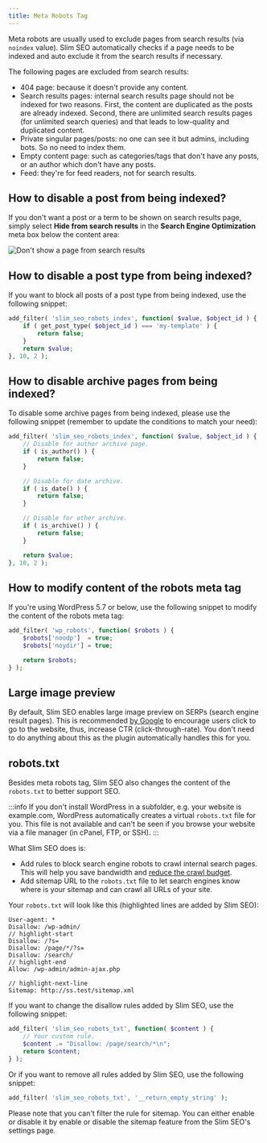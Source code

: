 ```yaml
---
title: Meta Robots Tag
---
```


Meta robots are usually used to exclude pages from search results (via `noindex` value). Slim SEO automatically checks if a page needs to be indexed and auto exclude it from the search results if necessary.

The following pages are excluded from search results:

- 404 page: because it doesn't provide any content.
- Search results pages: internal search results page should not be indexed for two reasons. First, the content are duplicated as the posts are already indexed. Second, there are unlimited search results pages (for unlimited search queries) and that leads to low-quality and duplicated content.
- Private singular pages/posts: no one can see it but admins, including bots. So no need to index them.
- Empty content page: such as categories/tags that don't have any posts, or an author which don't have any posts.
- Feed: they're for feed readers, not for search results.

## How to disable a post from being indexed?

If you don't want a post or a term to be shown on search results page, simply select **Hide from search results** in the **Search Engine Optimization** meta box below the content area:

![Don't show a page from search results](https://i.imgur.com/D0DdbxS.png)

## How to disable a post type from being indexed?

If you want to block all posts of a post type from being indexed, use the following snippet:

```php
add_filter( 'slim_seo_robots_index', function( $value, $object_id ) {
    if ( get_post_type( $object_id ) === 'my-template' ) {
        return false;
    }
    return $value;
}, 10, 2 );
```

## How to disable archive pages from being indexed?

To disable some archive pages from being indexed, please use the following snippet (remember to update the conditions to match your need):

```php
add_filter( 'slim_seo_robots_index', function( $value, $object_id ) {
    // Disable for author archive page.
    if ( is_author() ) {
        return false;
    }

    // Disable for date archive.
    if ( is_date() ) {
        return false;
    }

    // Disable for other archive.
    if ( is_archive() ) {
        return false;
    }

    return $value;
}, 10, 2 );
```

## How to modify content of the robots meta tag

If you're using WordPress 5.7 or below, use the following snippet to modify the content of the robots meta tag:

```php
add_filter( 'wp_robots', function( $robots ) {
    $robots['noodp']  = true;
	$robots['noydir'] = true;

    return $robots;
} );
```

## Large image preview

By default, Slim SEO enables large image preview on SERPs (search engine result pages). This is recommended [by Google](https://developers.google.com/search/blog/2019/09/more-controls-on-search) to encourage users click to go to the website, thus, increase CTR (click-through-rate). You don't need to do anything about this as the plugin automatically handles this for you.

## robots.txt

Besides meta robots tag, Slim SEO also changes the content of the `robots.txt` to better support SEO.

:::info
If you don't install WordPress in a subfolder, e.g. your website is example.com, WordPress automatically creates a virtual `robots.txt` file for you. This file is not available and can't be seen if you browse your website via a file manager (in cPanel, FTP, or SSH).
:::

What Slim SEO does is:

- Add rules to block search engine robots to crawl internal search pages. This will help you save bandwidth and [reduce the crawl budget](https://developers.google.com/search/docs/crawling-indexing/large-site-managing-crawl-budget#hide_urls).
- Add sitemap URL to the `robots.txt` file to let search engines know where is your sitemap and can crawl all URLs of your site.

Your `robots.txt` will look like this (highlighted lines are added by Slim SEO):

```
User-agent: *
Disallow: /wp-admin/
// highlight-start
Disallow: /?s=
Disallow: /page/*/?s=
Disallow: /search/
// highlight-end
Allow: /wp-admin/admin-ajax.php

// highlight-next-line
Sitemap: http://ss.test/sitemap.xml
```

If you want to change the disallow rules added by Slim SEO, use the following snippet:

```php
add_filter( 'slim_seo_robots_txt', function( $content ) {
    // Your custom rule.
    $content .= "Disallow: /page/search/*\n";
    return $content;
} );
```

Or if you want to remove all rules added by Slim SEO, use the following snippet:

```php
add_filter( 'slim_seo_robots_txt', '__return_empty_string' );
```

Please note that you can't filter the rule for sitemap. You can either enable or disable it by enable or disable the sitemap feature from the Slim SEO's settings page.
